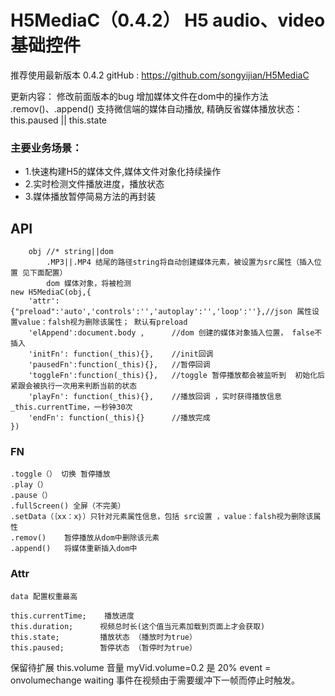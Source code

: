 # H5MediaC（0.4.2）  H5 audio、video基础控件

推荐使用最新版本 0.4.2
gitHub : https://github.com/songyijian/H5MediaC


更新内容： 修改前面版本的bug
			增加媒体文件在dom中的操作方法 .remov()、.append()
			支持微信端的媒体自动播放, 精确反省媒体播放状态：this.paused || this.state 


### 主要业务场景：
* 1.快速构建H5的媒体文件,媒体文件对象化持续操作
* 2.实时检测文件播放进度，播放状态
* 3.媒体播放暂停简易方法的再封装


## API

```
	obj	//* string||dom 
		.MP3||.MP4 结尾的路径string将自动创建媒体元素，被设置为src属性（插入位置 见下面配置）
		dom 媒体对象，将被检测
new H5MediaC(obj,{
	'attr': {"preload":'auto','controls':'','autoplay':'','loop':''},//json 属性设置value：falsh视为删除该属性； 默认有preload
	'elAppend':document.body , 		//dom 创建的媒体对象插入位置， false不插入
	'initFn': function(_this){},	//init回调
	'pausedFn':function(_this){},	//暂停回调
	'toggleFn':function(_this){},	//toggle 暂停播放都会被监听到  初始化后紧跟会被执行一次用来判断当前的状态
	'playFn': function(_this){},	//播放回调 ，实时获得播放信息  _this.currentTime，一秒钟30次
	'endFn': function(_this){}		//播放完成
})

```	

### FN
```	
.toggle（） 切换 暂停播放
.play（）
.pause（）
.fullScreen() 全屏（不完美）
.setData（｛xx：x｝）只针对元素属性信息，包括 src设置 ，value：falsh视为删除该属性
.remov() 	暂停播放从dom中删除该元素
.append()	将媒体重新插入dom中
```

### Attr
```
data 配置权重最高

this.currentTime;	 播放进度
this.duration;		视频总时长(这个值当元素加载到页面上才会获取)
this.state; 		播放状态 （播放时为true）
this.paused; 		暂停状态 （暂停时为true）

```


保留待扩展
this.volume	音量  myVid.volume=0.2 是 20%   event = onvolumechange
waiting 事件在视频由于需要缓冲下一帧而停止时触发。
